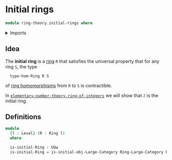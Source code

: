 # Initial rings

```agda
module ring-theory.initial-rings where
```

<details><summary>Imports</summary>

```agda
open import category-theory.initial-objects-large-categories

open import foundation.universe-levels

open import ring-theory.category-of-rings
open import ring-theory.rings
```

</details>

## Idea

The **initial ring** is a [ring](ring-theory.rings.md) `R` that satisfies the
universal property that for any ring `S`, the type

```text
  type-hom-Ring R S
```

of [ring homomorphisms](ring-theory.homomorphisms-rings.md) from `R` to `S` is
contractible.

In
[`elementary-number-theory.ring-of-integers`](elementary-number-theory.ring-of-integers.md)
we will show that `ℤ` is the initial ring.

## Definitions

```agda
module _
  {l : Level} (R : Ring l)
  where

  is-initial-Ring : UUω
  is-initial-Ring = is-initial-obj-Large-Category Ring-Large-Category R
```
